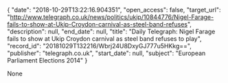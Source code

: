 {
  "date": "2018-10-29T13:22:16.904351", 
  "open_access": false, 
  "target_url": "http://www.telegraph.co.uk/news/politics/ukip/10844776/Nigel-Farage-fails-to-show-at-Ukip-Croydon-carnival-as-steel-band-refuses", 
  "description": null, 
  "end_date": null, 
  "title": "Daily Telegraph: Nigel Farage fails to show at Ukip Croydon carnival as steel band refuses to play", 
  "record_id": "20181029T132216/Wbrj24U8DxyGJ777u5HKkg==", 
  "publisher": "telegraph.co.uk", 
  "start_date": null, 
  "subject": "European Parliament Elections 2014"
}

None
